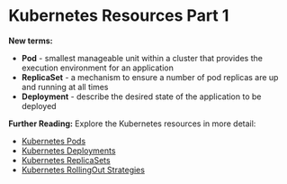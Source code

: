 # Kubernetes Resources Part 1


**New terms:**

* **Pod** - smallest manageable unit within a cluster that provides the execution environment for an application
* **ReplicaSet** - a mechanism to ensure a number of pod replicas are up and running at all times
* **Deployment** - describe the desired state of the application to be deployed

**Further Reading:**
Explore the Kubernetes resources in more detail:

* [Kubernetes Pods](https://kubernetes.io/docs/concepts/workloads/pods/)
* [Kubernetes Deployments](https://kubernetes.io/docs/concepts/workloads/controllers/deployment/)
* [Kubernetes ReplicaSets](https://kubernetes.io/docs/concepts/workloads/controllers/replicaset/)
* [Kubernetes RollingOut Strategies](https://kubernetes.io/docs/concepts/workloads/controllers/deployment/#strategy)
